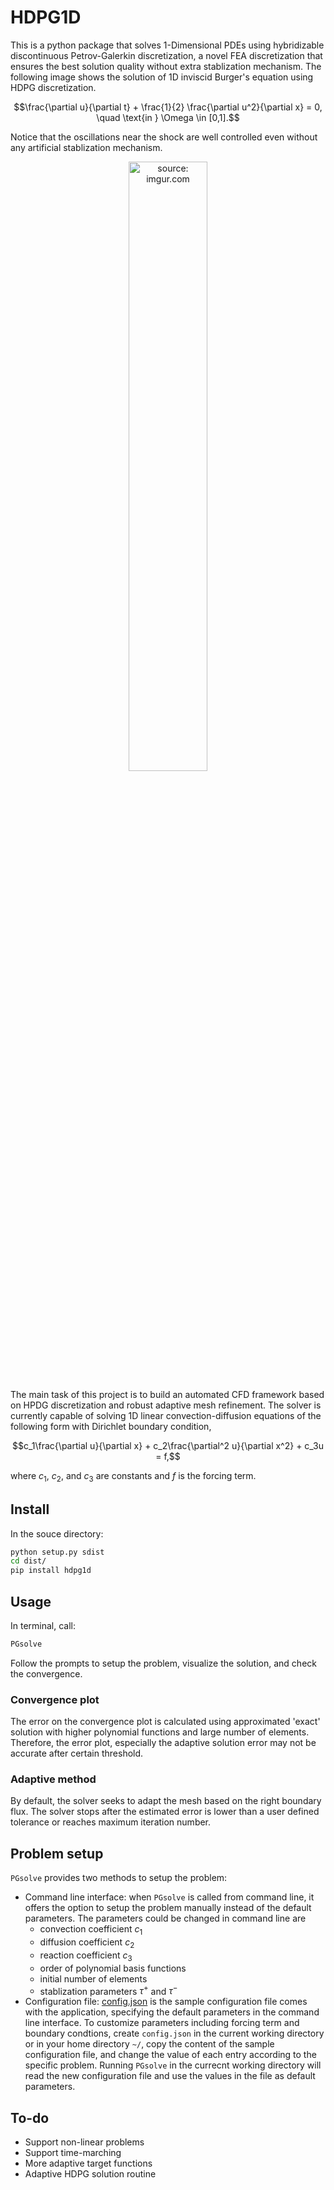 # HDPG1D
This is a python package that solves 1-Dimensional PDEs using hybridizable discontinuous Petrov-Galerkin discretization, a novel FEA discretization that ensures the best solution quality without extra stablization mechanism. The following image shows the solution of 1D inviscid Burger's equation using HDPG discretization. 
```math
\frac{\partial u}{\partial t} + \frac{1}{2} \frac{\partial u^2}{\partial x} = 0, \quad \text{in } \Omega \in [0,1].
```
Notice that the oscillations near the shock are well controlled even without any artificial stablization mechanism.

<p align="center">
<img align="centre" img src="http://i.imgur.com/HrWIi4s.png" width="50%" height="50%" title="source: imgur.com" />
</p>

The main task of this project is to build an automated CFD framework based on HPDG discretization and robust adaptive mesh refinement. The solver is currently capable of solving 1D linear convection-diffusion equations of the following form with Dirichlet boundary condition,
```math
c_1\frac{\partial u}{\partial x} + c_2\frac{\partial^2 u}{\partial x^2} + c_3u = f,
```
where $`c_1`$, $`c_2`$, and $`c_3`$ are constants and $`f`$ is the forcing term.

## Install
In the souce directory: 
```bash
python setup.py sdist
cd dist/
pip install hdpg1d
```

## Usage
In terminal, call:
```bash
PGsolve
```
Follow the prompts to setup the problem, visualize the solution, and check the convergence.

### Convergence plot
The error on the convergence plot is calculated using approximated 'exact' solution with higher polynomial functions and large number of elements. Therefore, the error plot, especially the adaptive solution error may not be accurate after certain threshold.

### Adaptive method
By default, the solver seeks to adapt the mesh based on the right boundary flux. The solver stops after the estimated error is lower than a user defined tolerance or reaches maximum iteration number.

## Problem setup
`PGsolve` provides two methods to setup the problem:
* Command line interface: when `PGsolve` is called from command line, it offers the option to setup the problem manually instead of the default parameters. The parameters could be changed in command line are
	- convection coefficient $c_1$
	- diffusion coefficient $c_2$
	- reaction coefficient $c_3$
	- order of polynomial basis functions
	- initial number of elements
	- stablization parameters $\tau^+$ and $\tau^-$
* Configuration file: [config.json](config/config.json) is the sample configuration file comes with the application, specifying the default parameters in the command line interface. To customize parameters including forcing term and boundary condtions, create `config.json` in the current working directory or in your home directory `~/`, copy the content of the sample configuration file, and change the value of each entry according to the specific problem.  Running `PGsolve` in the currecnt working directory will read the new configuration file and use the values in the file as default parameters.

## To-do
* Support non-linear problems
* Support time-marching
* More adaptive target functions
* Adaptive HDPG solution routine
